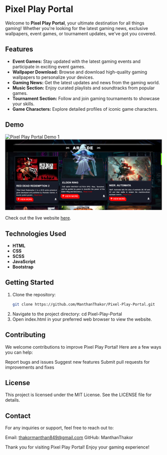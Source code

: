 # Pixel Play Portal

Welcome to **Pixel Play Portal**, your ultimate destination for all things gaming! Whether you're looking for the latest gaming news, exclusive wallpapers, event games, or tournament updates, we've got you covered.

## Features

- **Event Games:** Stay updated with the latest gaming events and participate in exciting event games.
- **Wallpaper Download:** Browse and download high-quality gaming wallpapers to personalize your devices.
- **Gaming News:** Get the latest updates and news from the gaming world.
- **Music Section:** Enjoy curated playlists and soundtracks from popular games.
- **Tournament Section:** Follow and join gaming tournaments to showcase your skills.
- **Game Characters:** Explore detailed profiles of iconic game characters.

## Demo

![Pixel Play Portal Demo 1](link-to-demo-image-1)
![Pixel Play Portal Demo 2](image.png)


Check out the live website [here](https://manthanthakor.github.io/Pixel-Play-Portal/).

## Technologies Used

- **HTML**
- **CSS**
- **SCSS**
- **JavaScript**
- **Bootstrap**

## Getting Started

1. Clone the repository:
   ```sh
   git clone https://github.com/ManthanThakor/Pixel-Play-Portal.git
2. Navigate to the project directory:
cd Pixel-Play-Portal
3. Open index.html in your preferred web browser to view the website.

## Contributing
We welcome contributions to improve Pixel Play Portal! Here are a few ways you can help:

Report bugs and issues
Suggest new features
Submit pull requests for improvements and fixes

## License
This project is licensed under the MIT License. See the LICENSE file for details.

## Contact
For any inquiries or support, feel free to reach out to:

Email: thakormanthan849@gmail.com
GitHub: ManthanThakor

Thank you for visiting Pixel Play Portal! Enjoy your gaming experience!
